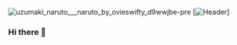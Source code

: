 ![uzumaki_naruto___naruto_by_ovieswifty_d9wwjbe-pre](https://user-images.githubusercontent.com/67204309/112768965-41203780-903c-11eb-85eb-ed1c1f259db9.jpg)
[![Header](https://raw.githubusercontent.com/ManoranjanThakur/<OWNER>/<OWNER>/readme_header.png "Header")]
### Hi there 👋

<!--
**ManoranjanThakur/ManoranjanThakur** is a ✨ _special_ ✨ repository because its `README.md` (this file) appears on your GitHub profile.

Here are some ideas to get you started:

- 🔭 I’m currently working on ...
- 🌱 I’m currently learning ...
- 👯 I’m looking to collaborate on ...
- 🤔 I’m looking for help with ...
- 💬 Ask me about ...
- 📫 How to reach me: ...
- 😄 Pronouns: ...
- ⚡ Fun fact: ...
-->
